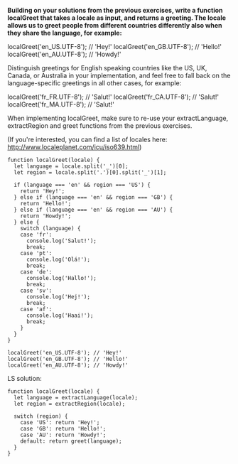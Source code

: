 **Building on your solutions from the previous exercises, write a function localGreet that takes a locale as input, and returns a greeting. The locale allows us to greet people from different countries differently also when they share the language, for example:**

localGreet('en_US.UTF-8'); // 'Hey!'
localGreet('en_GB.UTF-8'); // 'Hello!'
localGreet('en_AU.UTF-8'); // 'Howdy!'

Distinguish greetings for English speaking countries like the US, UK, Canada, or Australia in your implementation, and feel free to fall back on the language-specific greetings in all other cases, for example:

localGreet('fr_FR.UTF-8'); // 'Salut!'
localGreet('fr_CA.UTF-8'); // 'Salut!'
localGreet('fr_MA.UTF-8'); // 'Salut!'

When implementing localGreet, make sure to re-use your extractLanguage, extractRegion and greet functions from the previous exercises.

(If you're interested, you can find a list of locales here: http://www.localeplanet.com/icu/iso639.html)

```
function localGreet(locale) {
  let language = locale.split('_')[0];
  let region = locale.split('.')[0].split('_')[1];

  if (language === 'en' && region === 'US') {
    return 'Hey!';
  } else if (language === 'en' && region === 'GB') {
    return 'Hello!';
  } else if (language === 'en' && region === 'AU') {
    return 'Howdy!';
  } else {
    switch (language) {
    case 'fr':
      console.log('Salut!');
      break;
    case 'pt':
      console.log('Olá!');
      break;
    case 'de':
      console.log('Hallo!');
      break;
    case 'sv':
      console.log('Hej!');
      break;
    case 'af':
      console.log('Haai!');
      break;
    }
  }
}

localGreet('en_US.UTF-8'); // 'Hey!'
localGreet('en_GB.UTF-8'); // 'Hello!'
localGreet('en_AU.UTF-8'); // 'Howdy!'
```

LS solution:

```
function localGreet(locale) {
  let language = extractLanguage(locale);
  let region = extractRegion(locale);

  switch (region) {
    case 'US': return 'Hey!';
    case 'GB': return 'Hello!';
    case 'AU': return 'Howdy!';
    default: return greet(language);
  }
}
```
